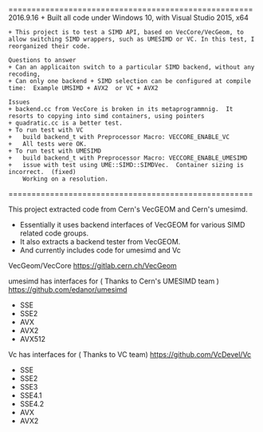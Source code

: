 =====================================================
2016.9.16 
	+ Built all code under Windows 10, with Visual Studio 2015, x64
	
	+ This project is to test a SIMD API, based on VecCore/VecGeom, to allow switching SIMD wrappers, such as UMESIMD or VC. In this test, I reorganized their code.
	
	Questions to answer
	+ Can an applicaiton switch to a particular SIMD backend, without any recoding, 
	+ Can only one backend + SIMD selection can be configured at compile time:  Example UMSIMD + AVX2  or VC + AVX2

	Issues
	+ backend.cc from VecCore is broken in its metaprogrammnig.  It resorts to copying into simd containers, using pointers
	+ quadratic.cc is a better test.
	+ To run test with VC
	+ 	build backend_t with Preprocessor Macro: VECCORE_ENABLE_VC
	+ 	All tests were OK.
	+ To run test with UMESIMD
	+ 	build backend_t with Preprocessor Macro: VECCORE_ENABLE_UMESIMD
	+ 	issue with test using UME::SIMD::SIMDVec.  Container sizing is incorrect.  (fixed)	
		Working on a resolution.
	
=====================================================
	
This project extracted code from Cern's VecGEOM and Cern's umesimd.

- Essentially it uses backend interfaces of VecGEOM for various SIMD related code groups.
- It also extracts a backend tester from VecGEOM.  
- And currently includes code for umesimd and Vc

VecGeom/VecCore
https://gitlab.cern.ch/VecGeom

umesimd has interfaces for	( Thanks to Cern's UMESIMD team )
https://github.com/edanor/umesimd
- SSE
- SSE2
- AVX
- AVX2
- AVX512

Vc has interfaces for ( Thanks to VC team)
https://github.com/VcDevel/Vc
- SSE
- SSE2
- SSE3
- SSE4.1
- SSE4.2
- AVX
- AVX2